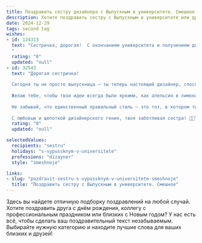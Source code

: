 ```yaml
---
title: Поздравить сестру дизайнера с Выпускным в университете. Смешное
description: Хотите поздравить сестру с Выпускным в университете или другим праздником? Наш ИИ создаст незабываемое поздравление, а вы обязательно выделитесь среди других.  
date: 2024-12-29
tags: second tag
wishes:
- id: 124313
  text: "Сестричка, дорогая!  С окончанием университета и получением диплома дизайнера!  Теперь ты официально можешь превращать хаос в шедевр, а не только свою комнату!  Шучу, конечно (ну, почти!).  Пусть твой творческий путь будет полон ярких красок, жирных шрифтов и, самое главное, — достойной оплаты за гениальные идеи!  Поздравляю!
  "
  rating: "0"
  updated: "null"
- id: 32543
  text: "Дорогая сестричка!
  
  Сегодня ты не просто выпускница — ты теперь настоящий дизайнер, способный превратить даже серую мышь в яркую звезду! 🎓✨ Поздравляю тебя с этой долгожданной победой! Теперь ты официально можешь обижаться на всех, кто не понимает твоего гениального искусства, а также шить шторы с невероятным шиком и создавать логотипы, которые взорвут интернет!
  
  Желаю тебе, чтобы твои идеи всегда были яркими, как апельсин в лимонаде, а твоя карьера soared high, как птичка в небесах! Пусть заказчики падают к твоим ногам, а вдохновение приходит каждое утро, как кофе — крепким и бодрящим!
  
  Не забывай, что единственный правильный стиль — это тот, в котором ты чувствуешь себя комфортно! Так что не бойся смешивать цвета, формы и идеи! Вперед к новым высотам, пусть тебя ждут удивительные проекты и море креативности!
  
  С любовью и щепоткой дизайнерского гения, твоя заботливая сестра! 🥳💖"
  rating: "0"
  updated: "null"

selectedValues:
  recipients: "sestru"
  holidays: "s-vypussknym-v-universitete"
  professions: "dizayner"
  style: "smeshnoje"

links:
- slug: "pozdravit-sestru-s-vypussknym-v-universitete-smeshnoje"
  title: "Поздравить сестру с Выпускным в университете. Смешное"
---
```


Здесь вы найдете отличную подборку поздравлений на любой случай.
Хотите поздравить друга с днём рождения, коллегу с профессиональным праздником или близких с Новым годом? У нас есть всё, чтобы сделать ваш поздравительный текст незабываемым. Выбирайте нужную категорию и находите лучшие слова для ваших близких и друзей!

